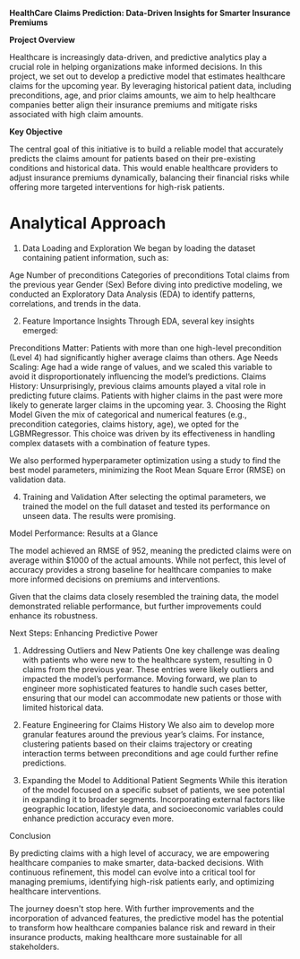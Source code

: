 **HealthCare Claims Prediction: Data-Driven Insights for Smarter Insurance Premiums**

**Project Overview**

Healthcare is increasingly data-driven, and predictive analytics play a crucial role in helping organizations make informed decisions. In this project, we set out to develop a predictive model that estimates healthcare claims for the upcoming year. By leveraging historical patient data, including preconditions, age, and prior claims amounts, we aim to help healthcare companies better align their insurance premiums and mitigate risks associated with high claim amounts.

**Key Objective**

The central goal of this initiative is to build a reliable model that accurately predicts the claims amount for patients based on their pre-existing conditions and historical data. This would enable healthcare providers to adjust insurance premiums dynamically, balancing their financial risks while offering more targeted interventions for high-risk patients.

# Analytical Approach

1. Data Loading and Exploration
We began by loading the dataset containing patient information, such as:

Age
Number of preconditions
Categories of preconditions
Total claims from the previous year
Gender (Sex)
Before diving into predictive modeling, we conducted an Exploratory Data Analysis (EDA) to identify patterns, correlations, and trends in the data.

2. Feature Importance Insights
Through EDA, several key insights emerged:

Preconditions Matter: Patients with more than one high-level precondition (Level 4) had significantly higher average claims than others.
Age Needs Scaling: Age had a wide range of values, and we scaled this variable to avoid it disproportionately influencing the model’s predictions.
Claims History: Unsurprisingly, previous claims amounts played a vital role in predicting future claims. Patients with higher claims in the past were more likely to generate larger claims in the upcoming year.
3. Choosing the Right Model
Given the mix of categorical and numerical features (e.g., precondition categories, claims history, age), we opted for the LGBMRegressor. This choice was driven by its effectiveness in handling complex datasets with a combination of feature types.

We also performed hyperparameter optimization using a study to find the best model parameters, minimizing the Root Mean Square Error (RMSE) on validation data.

4. Training and Validation
After selecting the optimal parameters, we trained the model on the full dataset and tested its performance on unseen data. The results were promising.

Model Performance: Results at a Glance

The model achieved an RMSE of 952, meaning the predicted claims were on average within $1000 of the actual amounts. While not perfect, this level of accuracy provides a strong baseline for healthcare companies to make more informed decisions on premiums and interventions.

Given that the claims data closely resembled the training data, the model demonstrated reliable performance, but further improvements could enhance its robustness.

Next Steps: Enhancing Predictive Power

1. Addressing Outliers and New Patients
One key challenge was dealing with patients who were new to the healthcare system, resulting in 0 claims from the previous year. These entries were likely outliers and impacted the model’s performance. Moving forward, we plan to engineer more sophisticated features to handle such cases better, ensuring that our model can accommodate new patients or those with limited historical data.

2. Feature Engineering for Claims History
We also aim to develop more granular features around the previous year’s claims. For instance, clustering patients based on their claims trajectory or creating interaction terms between preconditions and age could further refine predictions.

3. Expanding the Model to Additional Patient Segments
While this iteration of the model focused on a specific subset of patients, we see potential in expanding it to broader segments. Incorporating external factors like geographic location, lifestyle data, and socioeconomic variables could enhance prediction accuracy even more.

Conclusion

By predicting claims with a high level of accuracy, we are empowering healthcare companies to make smarter, data-backed decisions. With continuous refinement, this model can evolve into a critical tool for managing premiums, identifying high-risk patients early, and optimizing healthcare interventions.

The journey doesn't stop here. With further improvements and the incorporation of advanced features, the predictive model has the potential to transform how healthcare companies balance risk and reward in their insurance products, making healthcare more sustainable for all stakeholders.
